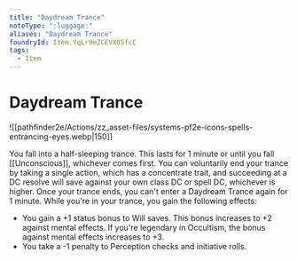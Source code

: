 ```yaml
---
title: "Daydream Trance"
noteType: ":luggage:"
aliases: "Daydream Trance"
foundryId: Item.YqLr9mZCEVX05fcC
tags:
  - Item
---
```


# Daydream Trance
![[pathfinder2e/Actions/zz_asset-files/systems-pf2e-icons-spells-entrancing-eyes.webp|150]]

You fall into a half-sleeping trance. This lasts for 1 minute or until you fall [[Unconscious]], whichever comes first. You can voluntarily end your trance by taking a single action, which has a concentrate trait, and succeeding at a DC resolve will save against your own class DC or spell DC, whichever is higher. Once your trance ends, you can't enter a Daydream Trance again for 1 minute. While you're in your trance, you gain the following effects:

*   You gain a +1 status bonus to Will saves. This bonus increases to +2 against mental effects. If you're legendary in Occultism, the bonus against mental effects increases to +3.
*   You take a -1 penalty to Perception checks and initiative rolls.
